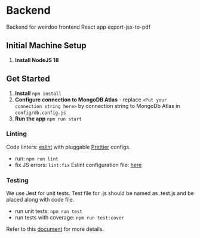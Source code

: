 # Backend

Backend for weirdoo frontend React app export-jsx-to-pdf

## Initial Machine Setup

1. **Install NodeJS 18**

## Get Started

1. **Install** `npm install`
2. **Configure connection to MongoDB Atlas** - replace `<Put your connection string here>` by connection string to MongoDb Atlas in `config/db.config.js`
3. **Run the app** `npm run start`

### Linting

Code linters: [eslint](https://eslint.org/) with pluggable [Prettier](https://github.com/jlongster/prettier) configs.

- run: `npm run lint`
- fix JS errors: `lint:fix`
  Eslint configuration file: [here](.eslintrc.json)

### Testing

We use Jest for unit tests. Test file for .js should be named as .test.js and be placed along with code file.

- run unit tests: `npm run test`
- run tests with coverage: `npm run test:cover`

Refer to this [document](https://jestjs.io/docs/en/api) for more details.
